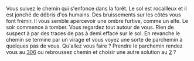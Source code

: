 Vous suivez le chemin qui s'enfonce dans la forêt. Le sol est rocailleux et il est jonché de débris d'os humains. Des bruissements sur les côtés vous font frémir. Il vous semble apercevoir une ombre furtive, comme un elfe. Le soir commence à tomber. Vous regardez tout autour de vous. Rien de suspect à par des traces de pas à demi effacé sur le sol. En revanche le chemin se termine par un virage et vous voyez une sorte de parchemin à quelques pas de vous. Qu'allez vous faire ? Prendre le parchemin rendez vous au [306](306) ou rebroussez chemin et choisir une autre solution au [2](2) ?
